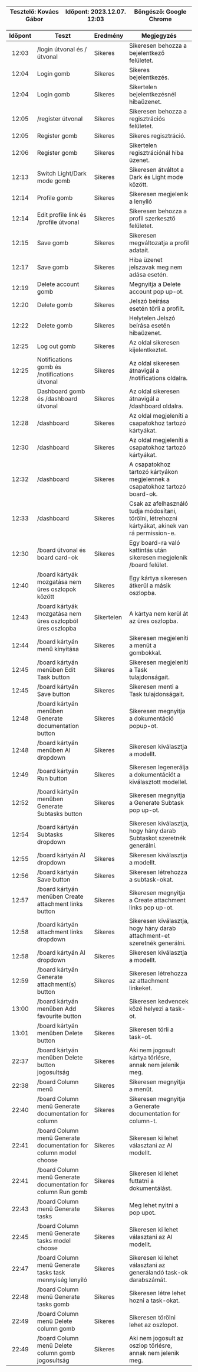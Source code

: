 | Tesztelő: Kovács Gábor | Időpont: 2023.12.07. 12:03 | Böngésző: Google Chrome |
| -------------------------------------|----------|-------------------------|

| Időpont | Teszt                | Eredmény | Megjegyzés                                                            |
|:-------:|----------------------|----------|-----------------------------------------------------------------------|
| 12:03 | /login útvonal és / útvonal | Sikeres | Sikeresen behozza a bejelentkező felületet. | 
| 12:04 | Login gomb | Sikeres | Sikeres bejelentkezés. |
| 12:04 | Login gomb | Sikeres | Sikertelen bejelentkezésnél hibaüzenet. |
| 12:05 | /register útvonal | Sikeres | Sikeresen behozza a regisztrációs felületet. | 
| 12:05 | Register gomb | Sikeres | Sikeres regisztráció. |
| 12:06 | Register gomb | Sikeres | Sikertelen regisztrációnál hiba üzenet. |
| 12:13 | Switch Light/Dark mode gomb | Sikeres | Sikeresen átváltot a Dark és Light mode között. |
| 12:14 | Profile gomb | Sikeres | Sikeresen megjelenik a lenyíló |
| 12:14 | Edit profile link és /profile útvonal | Sikeres | Sikeresen behozza a profil szerkesztő felületet. |
| 12:15 | Save gomb | Sikeres | Sikeresen megváltozatja a profil adatait. |
| 12:17 | Save gomb | Sikeres | Hiba üzenet jelszavak meg nem adása esetén. |
| 12:19 | Delete account gomb | Sikeres | Megnyitja a Delete account pop up-ot. |
| 12:20 | Delete gomb | Sikeres | Jelszó beírása esetén törli a profilt. |
| 12:22 | Delete gomb | Sikeres | Helytelen Jelszó beírása esetén hibaüzenet. |
| 12:25 | Log out gomb | Sikeres | Az oldal sikeresen kijelentkeztet. |
| 12:25 | Notifications gomb és /notifications útvonal | Sikeres | Az oldal sikeresen átnavigál a /notifications oldalra. |
| 12:28 | Dashboard gomb és /dashboard útvonal | Sikeres | Az oldal sikeresen átnavigál a /dashboard oldalra. |
| 12:28 | /dashboard | Sikeres | Az oldal megjeleníti a csapatokhoz tartozó kártyákat. |
| 12:30 | /dashboard | Sikeres | Az oldal megjeleníti a csapatokhoz tartozó kártyákat. |
| 12:32 | /dashboard | Sikeres | A csapatokhoz tartozó kártyákon megjelennek a csapatokhoz tartozó board-ok. |
| 12:33 | /dashboard | Sikeres | Csak az afelhasználó tudja módosítani, törölni, létrehozni kártyákat, akinek van rá permission-e. |
| 12:30 | /board útvonal és board card-ok | Sikeres | Egy board-ra való kattintás után sikeresen megjelenik /board felület. |
| 12:40 | /board kártyák mozgatása nem üres oszlopok között | Sikeres | Egy kártya sikeresen átkerül a másik oszlopba. |
| 12:43 | /board kártyák mozgatása nem üres oszlopból üres oszlopba | Sikertelen | A kártya nem kerül át az üres oszlopba. |
| 12:44 | /board kártyán menü kinyitása | Sikeres | Sikeresen megjeleníti a menüt a gombokkal. |
| 12:45 | /board kártyán menüben Edit Task button | Sikeres | Sikeresen megjeleníti a Task tulajdonságait. |
| 12:45 | /board kártyán Save button | Sikeres | Sikeresen menti a Task tulajdonságait. |
| 12:48 | /board kártyán menüben Generate documentation button | Sikeres | Sikeresen megnyitja a dokumentáció popup-ot. |
| 12:48 | /board kártyán menüben AI dropdown | Sikeres | Sikeresen kiválasztja a modellt. |
| 12:49 | /board kártyán Run button | Sikeres | Sikeresen legenerálja a dokumentációt a kiválasztott modellel. |
| 12:52 | /board kártyán menüben Generate Subtasks button | Sikeres | Sikeresen megnyitja a Generate Subtask pop up-ot. |
| 12:54 | /board kártyán Subtasks dropdown | Sikeres | Sikeresen kiválasztja, hogy hány darab Subtaskot szeretnék generálni. |
| 12:55 | /board kártyán AI dropdown | Sikeres | Sikeresen kiválasztja a modellt. |
| 12:56 | /board kártyán Save button | Sikeres | Sikeresen létrehozza a subtask-okat. |
| 12:57 | /board kártyán menüben Create attachment links button | Sikeres | Sikeresen megnyitja a Create attachment links pop up-ot. |
| 12:58 | /board kártyán attachment links dropdown | Sikeres | Sikeresen kiválasztja, hogy hány darab attachment-et szeretnék generálni. |
| 12:58 | /board kártyán AI dropdown | Sikeres | Sikeresen kiválasztja a modellt. |
| 12:59 | /board kártyán Generate attachment(s) button | Sikeres | Sikeresen létrehozza az attachment linkeket. |
| 13:00 | /board kártyán menüben Add favourite button | Sikeres | Sikeresen kedvencek közé helyezi a task-ot. |
| 13:01 | /board kártyán menüben Delete button | Sikeres | Sikeresen törli a task-ot. |
| 22:37 | /board kártyán menüben Delete button jogosultság | Sikeres | Aki nem jogosult kártya törlésre, annak nem jelenik meg.|
| 22:38 | /board Column menü | Sikeres | Sikeresen megnyitja a menüt. |
| 22:40 | /board Column menü Generate documentation for column | Sikeres | Sikeresen megnyitja a Generate documentation for column-t. |
| 22:41 | /board Column menü Generate documentation for column model choose | Sikeres | Sikeresen ki lehet választani az AI modellt. |
| 22:41 | /board Column menü Generate documentation for column Run gomb | Sikeres | Sikeresen ki lehet futtatni a dokumentálást. |
| 22:43 | /board Column menü Generate tasks | Sikeres | Meg lehet nyitni a pop upot. |
| 22:45 | /board Column menü Generate tasks model choose | Sikeres | Sikeresen ki lehet választani az AI modellt. |
| 22:47 | /board Column menü Generate tasks task mennyiség lenyíló | Sikeres | Sikeresen ki lehet választani az generálandó task-ok darabszámát. |
| 22:48 | /board Column menü Generate tasks gomb| Sikeres | Sikeresen létre lehet hozni a task-okat. |
| 22:49 | /board Column menü Delete column gomb| Sikeres | Sikeresen törölni lehet az oszlopot. |
| 22:49 | /board Column menü Delete column gomb jogosultság| Sikeres | Aki nem jogosult az oszlop törlésre, annak nem jelenik meg. |

